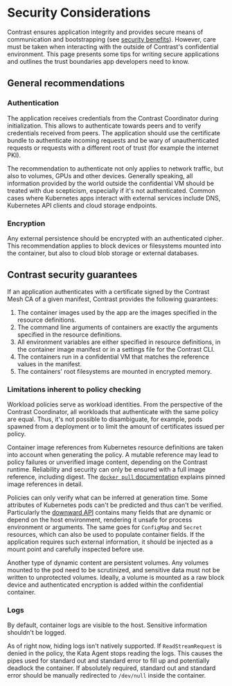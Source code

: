 # Security Considerations

Contrast ensures application integrity and provides secure means of communication and bootstrapping (see [security benefits](../basics/security-benefits.md)).
However, care must be taken when interacting with the outside of Contrast's confidential environment.
This page presents some tips for writing secure applications and outlines the trust boundaries app developers need to know.

## General recommendations

### Authentication

The application receives credentials from the Contrast Coordinator during initialization.
This allows to authenticate towards peers and to verify credentials received from peers.
The application should use the certificate bundle to authenticate incoming requests and be wary of unauthenticated requests or requests with a different root of trust (for example the internet PKI).

The recommendation to authenticate not only applies to network traffic, but also to volumes, GPUs and other devices.
Generally speaking, all information provided by the world outside the confidential VM should be treated with due scepticism, especially if it's not authenticated.
Common cases where Kubernetes apps interact with external services include DNS, Kubernetes API clients and cloud storage endpoints.

### Encryption

Any external persistence should be encrypted with an authenticated cipher.
This recommendation applies to block devices or filesystems mounted into the container, but also to cloud blob storage or external databases.

## Contrast security guarantees

If an application authenticates with a certificate signed by the Contrast Mesh CA of a given manifest, Contrast provides the following guarantees:

1. The container images used by the app are the images specified in the resource definitions.
2. The command line arguments of containers are exactly the arguments specified in the resource definitions.
3. All environment variables are either specified in resource definitions, in the container image manifest or in a settings file for the Contrast CLI.
4. The containers run in a confidential VM that matches the reference values in the manifest.
5. The containers' root filesystems are mounted in encrypted memory.

### Limitations inherent to policy checking

Workload policies serve as workload identities.
From the perspective of the Contrast Coordinator, all workloads that authenticate with the same policy are equal.
Thus, it's not possible to disambiguate, for example, pods spawned from a deployment or to limit the amount of certificates issued per policy.

Container image references from Kubernetes resource definitions are taken into account when generating the policy.
A mutable reference may lead to policy failures or unverified image content, depending on the Contrast runtime.
Reliability and security can only be ensured with a full image reference, including digest.
The [`docker pull` documentation] explains pinned image references in detail.

Policies can only verify what can be inferred at generation time.
Some attributes of Kubernetes pods can't be predicted and thus can't be verified.
Particularly the [downward API] contains many fields that are dynamic or depend on the host environment, rendering it unsafe for process environment or arguments.
The same goes for `ConfigMap` and `Secret` resources, which can also be used to populate container fields.
If the application requires such external information, it should be injected as a mount point and carefully inspected before use.

Another type of dynamic content are persistent volumes.
Any volumes mounted to the pod need to be scrutinized, and sensitive data must not be written to unprotected volumes.
Ideally, a volume is mounted as a raw block device and authenticated encryption is added within the confidential container.

[`docker pull` documentation]: https://docs.docker.com/reference/cli/docker/image/pull/#pull-an-image-by-digest-immutable-identifier
[downward API]: https://kubernetes.io/docs/concepts/workloads/pods/downward-api/

### Logs

By default, container logs are visible to the host.
Sensitive information shouldn't be logged.

As of right now, hiding logs isn't natively supported.
If `ReadStreamRequest` is denied in the policy, the Kata Agent stops reading the logs.
This causes the pipes used for standard out and standard error to fill up and potentially deadlock the container.
If absolutely required, standard out and standard error should be manually redirected to `/dev/null` inside the container.
